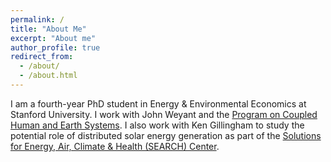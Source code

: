 ```yaml
---
permalink: /
title: "About Me"
excerpt: "About me"
author_profile: true
redirect_from: 
  - /about/
  - /about.html
---
```


I am a fourth-year PhD student in Energy & Environmental Economics at Stanford University. I work with John Weyant and the [Program on Coupled Human and Earth Systems](https://www.pches.psu.edu/). I also work with Ken Gillingham to study the potential role of distributed solar energy generation as part of the [Solutions for Energy, Air, Climate & Health (SEARCH) Center](https://search-center.yale.edu/).


